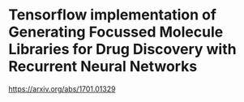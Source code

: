 # Tensorflow implementation of Generating Focussed Molecule Libraries for Drug Discovery with Recurrent Neural Networks
https://arxiv.org/abs/1701.01329
